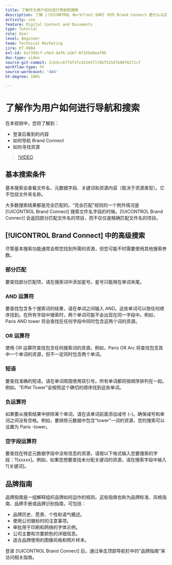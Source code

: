 ```yaml
---
title: 了解作为用户如何进行导航和搜索
description: 了解 [!UICONTROL Workfront DAM] 中的 Brand Connect 是什么以及如何导航。
activity: use
feature: Digital Content and Documents
type: Tutorial
role: User
level: Beginner
team: Technical Marketing
jira: KT-8984
exl-id: 6a7350cf-c9e3-4af6-a1bf-0f159e8eaf09
doc-type: video
source-git-commit: 2cb3cc67f4f1fcd1345f178bf525d7b00f6271cf
workflow-type: ht
source-wordcount: '484'
ht-degree: 100%

---
```


# 了解作为用户如何进行导航和搜索

在本视频中，您将了解到：

* 登录后看到的内容
* 如何导航 Brand Connect
* 如何寻找资源

>[!VIDEO](https://video.tv.adobe.com/v/335246/?quality=12&learn=on)

## 基本搜索条件

基本搜索会查看文件名、元数据字段、关键词和资源内容（取决于资源类型）。它不包括文件夹名称。

大多数搜索结果都是完全匹配的。“完全匹配”规则的一个例外情况是 [!UICONTROL Brand Connect] 搜索文件名字段的时候。[!UICONTROL Brand Connect] 会返回部分匹配文件名的项目，而不仅仅是精确匹配文件名的项目。

## [!UICONTROL Brand Connect] 中的高级搜索

尽管基本搜索功能通常会帮您找到所需的资源，但您可能不时需要使用其他搜索参数。

### 部分匹配

要查找部分匹配项，请在搜索词中添加星号。星号只能用在单词末尾。

### AND 运算符

要查找包含多个搜索词的结果，请在单词之间输入 AND。这些单词可以按任何顺序找到。在所有字段中搜索时，两个单词可能不会出现在同一字段中。例如，Paris AND tower 将会查找在任何字段中同时包含这两个词的资源。

### OR 运算符 

使用 OR 运算符查找包含任何搜索词的资源。例如，Paris OR Arc 将查找包含其中一个单词的资源，但不一定同时包含两个单词。

### 短语

要查找准确的短语，请在单词周围使用双引号。所有单词都将按顺序排列在一起。例如，“Eiffel Tower”会按照这个确切的顺序找到这些单词。

### 负运算符

如果要从搜索结果中排除某个单词，请在该单词前面添加减号 (–)。确保减号和单词之间没有空格。例如，要排除元数据中包含“tower”一词的资源，您的搜索可以设置为 Paris -tower。

### 空字段运算符

要查找在特定元数据字段中没有信息的资源，请按以下格式输入您要搜索的字段：?[xxxxx]。例如，如果您想要查找未分配关键词的资源，请在搜索字段中输入 ?[关键词]。

## 品牌指南

品牌指南是一组解释组织品牌如何运作的规则。这些指南也称为品牌标准、风格指南、品牌手册或品牌识别指南，可包括：

* 品牌历史、愿景、个性和语气概述。
* 使用公司徽标时的注意事项。
* 审批用于印刷和网络的字体示例。
* 公司主要和次要颜色的详细信息。
* 适合品牌使用的图像风格和照片样本。

登录 [!UICONTROL Brand Connect] 后，通过单击顶部导航栏中的“品牌指南”来访问相关指南。
